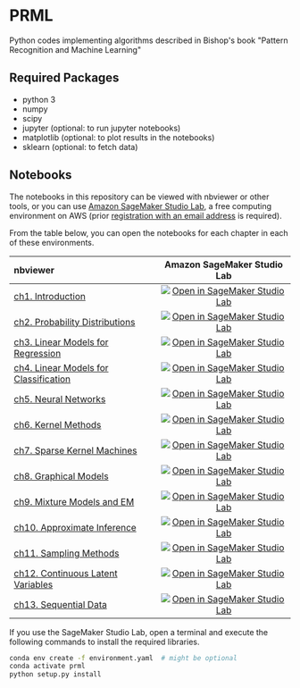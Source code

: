 # PRML
Python codes implementing algorithms described in Bishop's book "Pattern Recognition and Machine Learning"

## Required Packages
- python 3
- numpy
- scipy
- jupyter (optional: to run jupyter notebooks)
- matplotlib (optional: to plot results in the notebooks)
- sklearn (optional: to fetch data)

## Notebooks

The notebooks in this repository can be viewed with nbviewer or other tools, or you can use [Amazon SageMaker Studio Lab](https://studiolab.sagemaker.aws/), a free computing environment on AWS (prior [registration with an email address](https://studiolab.sagemaker.aws/requestAccount) is required).

From the table below, you can open the notebooks for each chapter in each of these environments.

|nbviewer|Amazon SageMaker Studio Lab|
|:-------|:--------------------------:|
|[ch1. Introduction](https://nbviewer.jupyter.org/github/ctgk/PRML/blob/main/notebooks/ch01_Introduction.ipynb)|[![Open in SageMaker Studio Lab](https://studiolab.sagemaker.aws/studiolab.svg)](https://studiolab.sagemaker.aws/import/github/ctgk/PRML/blob/main/notebooks/ch01_Introduction.ipynb)|
|[ch2. Probability Distributions](https://nbviewer.jupyter.org/github/ctgk/PRML/blob/main/notebooks/ch02_Probability_Distributions.ipynb)|[![Open in SageMaker Studio Lab](https://studiolab.sagemaker.aws/studiolab.svg)](https://studiolab.sagemaker.aws/import/github/ctgk/PRML/blob/main/notebooks/ch02_Probability_Distributions.ipynb)|
|[ch3. Linear Models for Regression](https://nbviewer.jupyter.org/github/ctgk/PRML/blob/main/notebooks/ch03_Linear_Models_for_Regression.ipynb)|[![Open in SageMaker Studio Lab](https://studiolab.sagemaker.aws/studiolab.svg)](https://studiolab.sagemaker.aws/import/github/ctgk/PRML/blob/main/notebooks/ch03_Linear_Models_for_Regression.ipynb)|
|[ch4. Linear Models for Classification](https://nbviewer.jupyter.org/github/ctgk/PRML/blob/main/notebooks/ch04_Linear_Models_for_Classfication.ipynb)|[![Open in SageMaker Studio Lab](https://studiolab.sagemaker.aws/studiolab.svg)](https://studiolab.sagemaker.aws/import/github/ctgk/PRML/blob/main/notebooks/ch04_Linear_Models_for_Classfication.ipynb)|
|[ch5. Neural Networks](https://nbviewer.jupyter.org/github/ctgk/PRML/blob/main/notebooks/ch05_Neural_Networks.ipynb)|[![Open in SageMaker Studio Lab](https://studiolab.sagemaker.aws/studiolab.svg)](https://studiolab.sagemaker.aws/import/github/ctgk/PRML/blob/main/notebooks/ch05_Neural_Networks.ipynb)|
|[ch6. Kernel Methods](https://nbviewer.jupyter.org/github/ctgk/PRML/blob/main/notebooks/ch06_Kernel_Methods.ipynb)|[![Open in SageMaker Studio Lab](https://studiolab.sagemaker.aws/studiolab.svg)](https://studiolab.sagemaker.aws/import/github/ctgk/PRML/blob/main/notebooks/ch06_Kernel_Methods.ipynb)|
|[ch7. Sparse Kernel Machines](https://nbviewer.jupyter.org/github/ctgk/PRML/blob/main/notebooks/ch07_Sparse_Kernel_Machines.ipynb)|[![Open in SageMaker Studio Lab](https://studiolab.sagemaker.aws/studiolab.svg)](https://studiolab.sagemaker.aws/import/github/ctgk/PRML/blob/main/notebooks/ch07_Sparse_Kernel_Machines.ipynb)|
|[ch8. Graphical Models](https://nbviewer.jupyter.org/github/ctgk/PRML/blob/main/notebooks/ch08_Graphical_Models.ipynb)|[![Open in SageMaker Studio Lab](https://studiolab.sagemaker.aws/studiolab.svg)](https://studiolab.sagemaker.aws/import/github/ctgk/PRML/blob/main/notebooks/ch08_Graphical_Models.ipynb)|
|[ch9. Mixture Models and EM](https://nbviewer.jupyter.org/github/ctgk/PRML/blob/main/notebooks/ch09_Mixture_Models_and_EM.ipynb)|[![Open in SageMaker Studio Lab](https://studiolab.sagemaker.aws/studiolab.svg)](https://studiolab.sagemaker.aws/import/github/ctgk/PRML/blob/main/notebooks/ch09_Mixture_Models_and_EM.ipynb)|
|[ch10. Approximate Inference](https://nbviewer.jupyter.org/github/ctgk/PRML/blob/main/notebooks/ch10_Approximate_Inference.ipynb)|[![Open in SageMaker Studio Lab](https://studiolab.sagemaker.aws/studiolab.svg)](https://studiolab.sagemaker.aws/import/github/ctgk/PRML/blob/main/notebooks/ch10_Approximate_Inference.ipynb)|
|[ch11. Sampling Methods](https://nbviewer.jupyter.org/github/ctgk/PRML/blob/main/notebooks/ch11_Sampling_Methods.ipynb)|[![Open in SageMaker Studio Lab](https://studiolab.sagemaker.aws/studiolab.svg)](https://studiolab.sagemaker.aws/import/github/ctgk/PRML/blob/main/notebooks/ch11_Sampling_Methods.ipynb)|
|[ch12. Continuous Latent Variables](https://nbviewer.jupyter.org/github/ctgk/PRML/blob/main/notebooks/ch12_Continuous_Latent_Variables.ipynb)|[![Open in SageMaker Studio Lab](https://studiolab.sagemaker.aws/studiolab.svg)](https://studiolab.sagemaker.aws/import/github/ctgk/PRML/blob/main/notebooks/ch12_Continuous_Latent_Variables.ipynb)|
|[ch13. Sequential Data](https://nbviewer.jupyter.org/github/ctgk/PRML/blob/main/notebooks/ch13_Sequential_Data.ipynb)|[![Open in SageMaker Studio Lab](https://studiolab.sagemaker.aws/studiolab.svg)](https://studiolab.sagemaker.aws/import/github/ctgk/PRML/blob/main/notebooks/ch13_Sequential_Data.ipynb)|

If you use the SageMaker Studio Lab, open a terminal and execute the following commands to install the required libraries.

```bash
conda env create -f environment.yaml  # might be optional
conda activate prml
python setup.py install
```